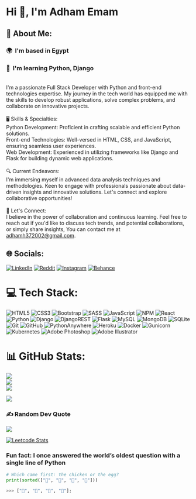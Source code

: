 # Hi 👋, I'm Adham Emam
## 💫 About Me:
### 🌍  I'm based in Egypt<br>
### 🧠  I'm learning Python, Django
<br>I'm a passionate Full Stack Developer with Python and front-end technologies expertise. My journey in the tech world has equipped me with the skills to develop robust applications, solve complex problems, and collaborate on innovative projects.<br><br>🖥️ Skills & Specialties:<br>Python Development: Proficient in crafting scalable and efficient Python solutions.<br>Front-end Technologies: Well-versed in HTML, CSS, and JavaScript, ensuring seamless user experiences.<br>Web Development: Experienced in utilizing frameworks like Django and Flask for building dynamic web applications.<br><br>🔍 Current Endeavors:<br>I'm immersing myself in advanced data analysis techniques and methodologies. Keen to engage with professionals passionate about data-driven insights and innovative solutions. Let's connect and explore collaborative opportunities!<br><br>📩 Let's Connect:<br>I believe in the power of collaboration and continuous learning. Feel free to reach out if you'd like to discuss tech trends, and potential collaborations, or simply share insights, You can contact me at [adhamh372002@gmail.com](mailto:adhamh372002@gmail.com).<br>


## 🌐 Socials:
[![LinkedIn](https://img.shields.io/badge/LinkedIn-%230077B5.svg?logo=linkedin&logoColor=white)](https://linkedin.com/in/adham-emam)
[![Reddit](https://img.shields.io/badge/Reddit-%23FF4500.svg?logo=Reddit&logoColor=white)](https://reddit.com/user/AdhamEmam)
[![Instagram](https://img.shields.io/badge/Instagram-%23E4405F.svg?logo=Instagram&logoColor=white)](https://instagram.com/adham_h_emam)
[![Behance](https://img.shields.io/badge/Behance-1769ff?logo=behance&logoColor=white)](https://behance.net/adhamhossam37)

# 💻 Tech Stack:

![HTML5](https://img.shields.io/badge/html5-%23E34F26.svg?style=for-the-badge&logo=html5&logoColor=white)
![CSS3](https://img.shields.io/badge/css3-%231572B6.svg?style=for-the-badge&logo=css3&logoColor=white)
![Bootstrap](https://img.shields.io/badge/Bootstrap-%563d7c.svg?style=for-the-badge&logo=Bootstrap&logoColor=white)
![SASS](https://img.shields.io/badge/SASS-hotpink.svg?style=for-the-badge&logo=SASS&logoColor=white)
![JavaScript](https://img.shields.io/badge/javascript-%23323330.svg?style=for-the-badge&logo=javascript&logoColor=%23F7DF1E)
![NPM](https://img.shields.io/badge/NPM-%23CB3837.svg?style=for-the-badge&logo=npm&logoColor=white)
![React](https://img.shields.io/badge/react-%2320232a.svg?style=for-the-badge&logo=react&logoColor=%2361DAFB)
![Python](https://img.shields.io/badge/python-3670A0?style=for-the-badge&logo=python&logoColor=ffdd54)
![Django](https://img.shields.io/badge/django-%23092E20.svg?style=for-the-badge&logo=django&logoColor=white)
![DjangoREST](https://img.shields.io/badge/DJANGO-REST-ff1709?style=for-the-badge&logo=django&logoColor=white&color=ff1709&labelColor=gray)
![Flask](https://img.shields.io/badge/flask-%23000.svg?style=for-the-badge&logo=flask&logoColor=white)
![MySQL](https://img.shields.io/badge/mysql-4479A1.svg?style=for-the-badge&logo=mysql&logoColor=white)
![MongoDB](https://img.shields.io/badge/MongoDB-%234ea94b.svg?style=for-the-badge&logo=mongodb&logoColor=white)
![SQLite](https://img.shields.io/badge/sqlite-%2307405e.svg?style=for-the-badge&logo=sqlite&logoColor=white)
![Git](https://img.shields.io/badge/git-%23F05033.svg?style=for-the-badge&logo=git&logoColor=white)
![GitHub](https://img.shields.io/badge/github-%23121011.svg?style=for-the-badge&logo=github&logoColor=white)
![PythonAnywhere](https://img.shields.io/badge/pythonanywhere-%232F9FD7.svg?style=for-the-badge&logo=pythonanywhere&logoColor=151515)
![Heroku](https://img.shields.io/badge/heroku-%23430098.svg?style=for-the-badge&logo=heroku&logoColor=white)
![Docker](https://img.shields.io/badge/docker-%230db7ed.svg?style=for-the-badge&logo=docker&logoColor=white)
![Gunicorn](https://img.shields.io/badge/gunicorn-%298729.svg?style=for-the-badge&logo=gunicorn&logoColor=white)
![Kubernetes](https://img.shields.io/badge/kubernetes-%23326ce5.svg?style=for-the-badge&logo=kubernetes&logoColor=white)
![Adobe Photoshop](https://img.shields.io/badge/adobe%20photoshop-%2331A8FF.svg?style=for-the-badge&logo=adobe%20photoshop&logoColor=white)
![Adobe Illustrator](https://img.shields.io/badge/adobe%20illustrator-%23FF9A00.svg?style=for-the-badge&logo=adobe%20illustrator&logoColor=white)


# 📊 GitHub Stats:
![](https://github-readme-stats.vercel.app/api?username=Adham-Emam&theme=dark&hide_border=false&include_all_commits=true&count_private=false)<br/>
![](https://github-readme-streak-stats.herokuapp.com/?user=Adham-Emam&theme=dark&hide_border=false)<br/>
![](https://github-readme-stats.vercel.app/api/top-langs/?username=Adham-Emam&theme=dark&hide_border=false&include_all_commits=true&count_private=false&layout=compact)

[![](https://visitcount.itsvg.in/api?id=Adham-Emam&icon=5&color=2)](https://visitcount.itsvg.in)

### ✍️ Random Dev Quote
![](https://quotes-github-readme.vercel.app/api?type=horizontal&theme=radical)

[![Leetcode Stats](https://leetcard.jacoblin.cool/adhamhossam)](https://leetcode.com/adhamhossam)

### Fun fact: I once answered the world’s oldest question with a single line of Python

```Python
# Which came first: the chicken or the egg?
print(sorted(["🥚", "🐣", "🐥", "🐔"]))

>>> ["🐔", "🐣", "🐥", "🥚"];
```


